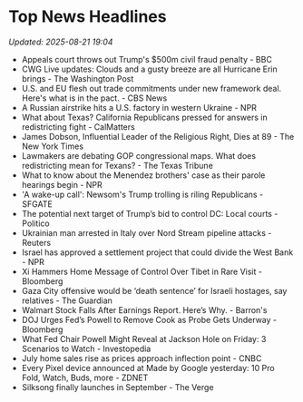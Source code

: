 # Top News Headlines

_Updated: 2025-08-21 19:04_

- Appeals court throws out Trump's $500m civil fraud penalty - BBC
- CWG Live updates: Clouds and a gusty breeze are all Hurricane Erin brings - The Washington Post
- U.S. and EU flesh out trade commitments under new framework deal. Here's what is in the pact. - CBS News
- A Russian airstrike hits a U.S. factory in western Ukraine - NPR
- What about Texas? California Republicans pressed for answers in redistricting fight - CalMatters
- James Dobson, Influential Leader of the Religious Right, Dies at 89 - The New York Times
- Lawmakers are debating GOP congressional maps. What does redistricting mean for Texans? - The Texas Tribune
- What to know about the Menendez brothers' case as their parole hearings begin - NPR
- 'A wake-up call': Newsom's Trump trolling is riling Republicans - SFGATE
- The potential next target of Trump’s bid to control DC: Local courts - Politico
- Ukrainian man arrested in Italy over Nord Stream pipeline attacks - Reuters
- Israel has approved a settlement project that could divide the West Bank - NPR
- Xi Hammers Home Message of Control Over Tibet in Rare Visit - Bloomberg
- Gaza City offensive would be ‘death sentence’ for Israeli hostages, say relatives - The Guardian
- Walmart Stock Falls After Earnings Report. Here’s Why. - Barron's
- DOJ Urges Fed’s Powell to Remove Cook as Probe Gets Underway - Bloomberg
- What Fed Chair Powell Might Reveal at Jackson Hole on Friday: 3 Scenarios to Watch - Investopedia
- July home sales rise as prices approach inflection point - CNBC
- Every Pixel device announced at Made by Google yesterday: 10 Pro Fold, Watch, Buds, more - ZDNET
- Silksong finally launches in September - The Verge